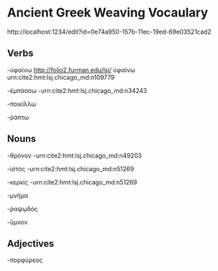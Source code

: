 # Ancient Greek Weaving Vocaulary
http://localhost:1234/edit?id=0e74a950-157b-11ec-19ed-69e03521cad2

## Verbs

-ὑφαίνω
http://folio2.furman.edu/lsj/ ὑφαίνω urn:cite2:hmt:lsj.chicago_md:n109779

-ἐμπάσσω
-urn:cite2:hmt:lsj.chicago_md:n34243

-ποικίλλω

-ῥάπτω
## Nouns

-θρόνον
-urn:cite2:hmt:lsj.chicago_md:n49203

-ἱστός
-urn:cite2:hmt:lsj.chicago_md:n51269

-κερκίς
-urn:cite2:hmt:lsj.chicago_md:n51269

-μνῆμα

-ῥαψῳδός

-ὕμνον
## Adjectives
-πορφύρεος
